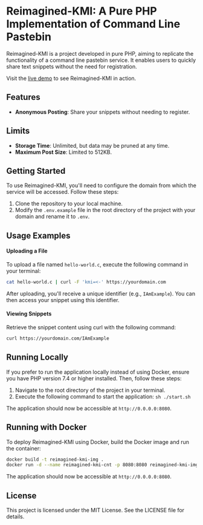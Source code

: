 # Reimagined-KMI: A Pure PHP Implementation of Command Line Pastebin

Reimagined-KMI is a project developed in pure PHP, aiming to replicate the functionality of a command line pastebin service.
It enables users to quickly share text snippets without the need for registration.

Visit the [live demo](http://kmi.example.com) to see Reimagined-KMI in action.

## Features

- **Anonymous Posting**: Share your snippets without needing to register.

## Limits

- **Storage Time**: Unlimited, but data may be pruned at any time.
- **Maximum Post Size**: Limited to 512KB.

## Getting Started

To use Reimagined-KMI, you'll need to configure the domain from which the service will be accessed. Follow these steps:

1. Clone the repository to your local machine.
2. Modify the `.env.example` file in the root directory of the project with your domain and rename it to `.env`.

## Usage Examples

#### Uploading a File

To upload a file named `hello-world.c`, execute the following command in your terminal:

```bash
cat hello-world.c | curl -F 'kmi=<-' https://yourdomain.com
```

After uploading, you'll receive a unique identifier (e.g., `IAmExample`). You can then access your snippet using this identifier.

#### Viewing Snippets

Retrieve the snippet content using curl with the following command:
```bash
curl https://yourdomain.com/IAmExample
```

## Running Locally

If you prefer to run the application locally instead of using Docker, ensure you have PHP version 7.4 or higher installed. Then, follow these steps:

1. Navigate to the root directory of the project in your terminal.
2. Execute the following command to start the application: ```sh ./start.sh```

The application should now be accessible at `http://0.0.0.0:8080`.

## Running with Docker

To deploy Reimagined-KMI using Docker, build the Docker image and run the container:
```bash
docker build -t reimagined-kmi-img .
docker run -d --name reimagined-kmi-cnt -p 8080:8080 reimagined-kmi-img:latest
```

The application should now be accessible at `http://0.0.0.0:8080`.

## License

This project is licensed under the MIT License. See the LICENSE file for details.
